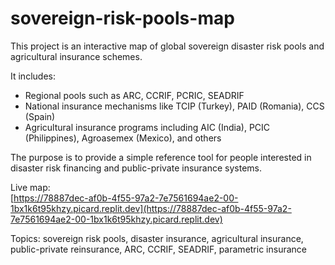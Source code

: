 # sovereign-risk-pools-map
This project is an interactive map of global sovereign disaster risk pools and agricultural insurance schemes.

It includes:
- Regional pools such as ARC, CCRIF, PCRIC, SEADRIF
- National insurance mechanisms like TCIP (Turkey), PAID (Romania), CCS (Spain)
- Agricultural insurance programs including AIC (India), PCIC (Philippines), Agroasemex (Mexico), and others

The purpose is to provide a simple reference tool for people interested in disaster risk financing and public-private insurance systems.

Live map:  
[https://78887dec-af0b-4f55-97a2-7e7561694ae2-00-1bx1k6t95khzy.picard.replit.dev](https://78887dec-af0b-4f55-97a2-7e7561694ae2-00-1bx1k6t95khzy.picard.replit.dev)


Topics: sovereign risk pools, disaster insurance, agricultural insurance, public-private reinsurance, ARC, CCRIF, SEADRIF, parametric insurance
